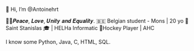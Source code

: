 👋 Hi, I’m @Antoinehrt

🤘🏻𝑷𝒆𝒂𝒄𝒆, 𝑳𝒐𝒗𝒆, 𝑼𝒏𝒊𝒕𝒚 𝒂𝒏𝒅 𝑬𝒒𝒖𝒂𝒍𝒊𝒕𝒚.
 🇧🇪 Belgian student - Mons | 20 yo
📜Saint Stanislas 🎓 | HELHa Informatic
🏑Hockey Player | AHC

I know some Python, Java, C, HTML, SQL.
